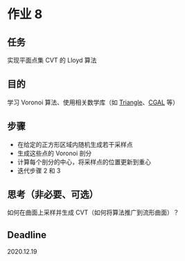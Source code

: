 # 作业 8

## 任务

实现平面点集 CVT 的 Lloyd 算法

## 目的

学习 Voronoi 算法、使用相关数学库（如 [Triangle](http://www.cs.cmu.edu/~quake/triangle.html)、[CGAL](https://www.cgal.org/) 等）

## 步骤

- 在给定的正方形区域内随机生成若干采样点
- 生成这些点的 Voronoi 剖分
- 计算每个剖分的中心，将采样点的位置更新到重心
- 迭代步骤 2 和 3

## 思考（非必要、可选）

如何在曲面上采样并生成 CVT（如何将算法推广到流形曲面）？

## Deadline

2020.12.19
